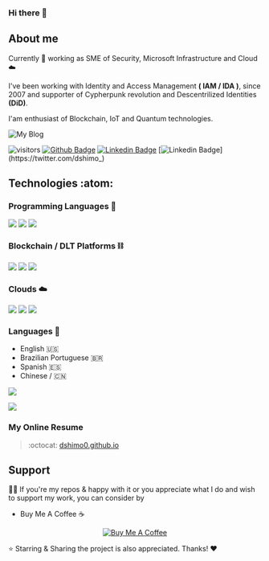 ### Hi there 👋

<!--
**dshimo0/dshimo0** is a ✨ _special_ ✨ repository because its `README.md` (this file) appears on your GitHub profile.

Here are some ideas to get you started:

- 🔭 I’m currently working on ...
- 🌱 I’m currently learning ...
- 👯 I’m looking to collaborate on ...
- 🤔 I’m looking for help with ...
- 💬 Ask me about ...
- 📫 How to reach me: ...
- 😄 Pronouns: ...
- ⚡ Fun fact: ...

![](https://github-readme-stats.vercel.app/api?username=dshimo0&show_icons=true&count_private=true&theme=darcula&hide_border=true&hide=issues,contribs&bg_color=00000000")
![](https://github-readme-streak-stats.herokuapp.com?user=dshimo0&theme=darcula&hide_border=true&background=FFFFFF00")

-->

## About me


Currently 💼 working as SME of Security, Microsoft Infrastructure and Cloud ☁️

I've been working with Identity and Access Management **( IAM / IDA )**,  since 2007 and supporter of Cypherpunk revolution and Descentrilized Identities **(DiD)**.

I'am enthusiast of Blockchain, IoT and Quantum technologies.

![My Blog](https://img.shields.io/badge/dshimo.tech-000?style=for-the-badge&logo=ghost&logoColor=yellow)

![visitors](https://visitor-badge.laobi.icu/badge?page_id=dshimo0)
[![Github Badge](https://img.shields.io/badge/-github-000?style=flat-square&logo=Github&logoColor=white&link=https://github.com/dshimo0)](https://github.com/dshimo0)
[![Linkedin Badge](https://img.shields.io/badge/-linkedin-blue?style=flat-square&logo=Linkedin&logoColor=white&link=https://www.linkedin.com/in/dshimo)](https://www.linkedin.com/in/dshimo/)
[![Linkedin Badge](https://img.shields.io/twitter/follow/dshimo_)](https://twitter.com/dshimo_)


## Technologies :atom:

### Programming Languages 🐍
![](https://img.shields.io/badge/Python-FFD43B?style=for-the-badge&logo=python&logoColor=blue)
![](https://img.shields.io/badge/JavaScript-323330?style=for-the-badge&logo=javascript&logoColor=F7DF1E)
![](https://img.shields.io/badge/Solidity-e6e6e6?style=for-the-badge&logo=solidity&logoColor=black)

### Blockchain / DLT Platforms ⛓️
![](https://img.shields.io/badge/hyperledger-2F3134?style=for-the-badge&logo=hyperledger&logoColor=white)
![](https://img.shields.io/badge/-corda_r3-c14438?style=for-the-badge&logo=corda-r3&logoColor=white)
![](https://img.shields.io/badge/Ethereum-3C3C3D?style=for-the-badge&logo=Ethereum&logoColor=white)

### Clouds ☁️
![](https://img.shields.io/badge/microsoft%20azure-0089D6?style=for-the-badge&logo=microsoft-azure&logoColor=white)
![](https://img.shields.io/badge/Amazon_AWS-FF9900?style=for-the-badge&logo=amazonaws&logoColor=white)
![](https://img.shields.io/badge/Digital_Ocean-0080FF?style=for-the-badge&logo=DigitalOcean&logoColor=white)

### Languages 📢

- English 🇺🇸
- Brazilian Portuguese 🇧🇷
- Spanish 🇪🇸
- Chinese / 🇨🇳

![](https://github-readme-stats.vercel.app/api/?username=dshimo0&show_icons=true&theme=nord)

![](https://github-readme-stats.vercel.app/api/top-langs/?username=dshimo0&layout=compact&hide_border=true&theme=nord&langs_count=6&hide=jupyter%20notebook,tex,css,php")

### My Online Resume
> :octocat: [dshimo0.github.io](https://dshimo0.github.io)


## Support
👍🏻 If you're my repos & happy with it or you appreciate what I do and wish to support my work, you can consider by 
- Buy Me A Coffee ☕️
<div align='center'>

  [![](https://img.shields.io/badge/Buy_Me_A_Coffee-FFDD00?style=for-the-badge&logo=buy-me-a-coffee&logoColor=black "Buy Me A Coffee")](https://buymeacoffee.com/dshimo)

</div>
⭐️ Starring & Sharing the project is also appreciated. Thanks! ❤️
